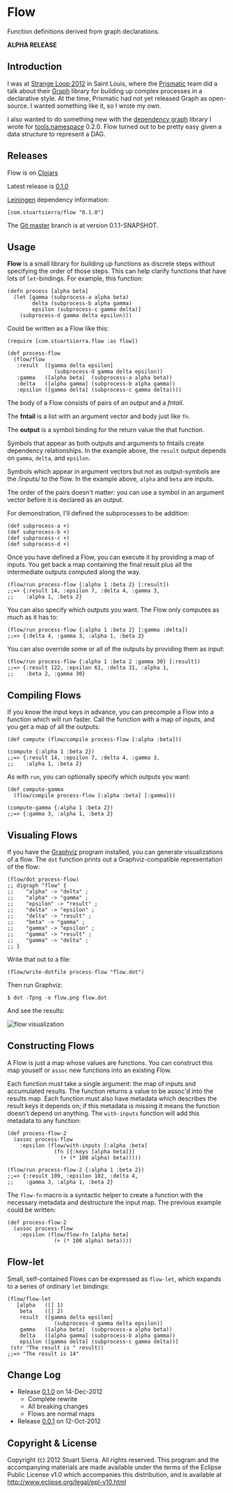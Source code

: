 # Flow

Function definitions derived from graph declarations.

**ALPHA RELEASE**



## Introduction ##

I was at [Strange Loop 2012] in Saint Louis, where the [Prismatic]
team did a talk about their [Graph] library for building up complex
processes in a declarative style. At the time, Prismatic had not yet
released Graph as open-source. I wanted something like it, so I wrote
my own.

I also wanted to do something new with the [dependency graph] library
I wrote for [tools.namespace] 0.2.0. Flow turned out to be pretty easy
given a data structure to represent a DAG.

[Strange Loop 2012]: https://thestrangeloop.com/
[Prismatic]: http://getprismatic.com/
[Graph]: http://blog.getprismatic.com/blog/2012/10/1/prismatics-graph-at-strange-loop.html
[dependency graph]: https://github.com/clojure/tools.namespace/blob/tools.namespace-0.2.0/src/main/clojure/clojure/tools/namespace/dependency.clj
[tools.namespace]: https://github.com/clojure/tools.namespace



## Releases ## 

Flow is on [Clojars]

Latest release is [0.1.0]

[Leiningen] dependency information:

    [com.stuartsierra/flow "0.1.0"]

The [Git master] branch is at version 0.1.1-SNAPSHOT.


[Leiningen]: https://github.com/technomancy/leiningen
[Clojars]: https://clojars.org/com.stuartsierra/flow
[0.1.0]: https://github.com/stuartsierra/flow/tree/flow-0.1.0
[Git master]: https://github.com/stuartsierra/flow



## Usage ##

**Flow** is a small library for building up functions as discrete
steps without specifying the order of those steps. This can help
clarify functions that have lots of `let`-bindings. For example, this
function:

    (defn process [alpha beta]
      (let [gamma (subprocess-a alpha beta)
            delta (subprocess-b alpha gamma)
            epsilon (subprocess-c gamma delta)]
        (subprocess-d gamma delta epsilon)))

Could be written as a Flow like this:

    (require [com.stuartsierra.flow :as flow])

    (def process-flow
      (flow/flow
       :result  ([gamma delta epsilon]
                   (subprocess-d gamma delta epsilon))
       :gamma   ([alpha beta]  (subprocess-a alpha beta))
       :delta   ([alpha gamma] (subprocess-b alpha gamma))
       :epsilon ([gamma delta] (subprocess-c gamma delta))))
          
The body of a Flow consists of pairs of an *output* and a *fntail*.

The **fntail** is a list with an argument vector and body just like
`fn`.

The **output** is a symbol binding for the return value the that
function.

Symbols that appear as both outputs and arguments to fntails create
dependency relationships. In the example above, the `result` output
depends on `gamma`, `delta`, and `epsilon`.

Symbols which appear in argument vectors but not as output-symbols are
the /inputs/ to the flow. In the example above, `alpha` and `beta` are
inputs.

The order of the pairs doesn't matter: you can use a symbol in an
argument vector before it is declared as an output.

For demonstration, I'll defined the subprocesses to be addition:

    (def subprocess-a +)
    (def subprocess-b +)
    (def subprocess-c +)
    (def subprocess-d +)

Once you have defined a Flow, you can execute it by providing a map of
inputs. You get back a map containing the final result plus all the
intermediate outputs computed along the way.

    (flow/run process-flow {:alpha 1 :beta 2} [:result])
    ;;=> {:result 14, :epsilon 7, :delta 4, :gamma 3,
    ;;    :alpha 1, :beta 2}

You can also specify which outputs you want. The Flow only computes as
much as it has to:

    (flow/run process-flow {:alpha 1 :beta 2} [:gamma :delta])
    ;;=> {:delta 4, :gamma 3, :alpha 1, :beta 2}

You can also override some or all of the outputs by providing them as
input:

    (flow/run process-flow {:alpha 1 :beta 2 :gamma 30} [:result])
    ;;=> {:result 122, :epsilon 61, :delta 31, :alpha 1,
    ;;    :beta 2, :gamma 30}


## Compiling Flows ##

If you know the input keys in advance, you can precompile a Flow into
a function which will run faster. Call the function with a map of
inputs, and you get a map of all the outputs:

    (def compute (flow/compile process-flow [:alpha :beta]))

    (compute {:alpha 1 :beta 2})
    ;;=> {:result 14, :epsilon 7, :delta 4, :gamma 3,
    ;;    :alpha 1, :beta 2}

As with `run`, you can optionally specify which outputs you want:

    (def compute-gamma
      (flow/compile process-flow [:alpha :beta] [:gamma]))

    (compute-gamma {:alpha 1 :beta 2})
    ;;=> {:gamma 3, :alpha 1, :beta 2}


## Visualing Flows ##

If you have the [Graphviz] program installed, you can generate
visualizations of a flow. The `dot` function prints out a
Graphviz-compatible representation of the flow:

    (flow/dot process-flow)
    ;; digraph "flow" {
    ;;    "alpha" -> "delta" ;
    ;;    "alpha" -> "gamma" ;
    ;;    "epsilon" -> "result" ;
    ;;    "delta" -> "epsilon" ;
    ;;    "delta" -> "result" ;
    ;;    "beta" -> "gamma" ;
    ;;    "gamma" -> "epsilon" ;
    ;;    "gamma" -> "result" ;
    ;;    "gamma" -> "delta" ;
    ;; }

Write that out to a file:

    (flow/write-dotfile process-flow "flow.dot")

Then run Graphviz:

    $ dot -Tpng -o flow.png flow.dot

And see the results:

![flow visualization](https://raw.github.com/stuartsierra/flow/master/myflow.png)

[Graphviz]: http://www.graphviz.org/



## Constructing Flows ##

A Flow is just a map whose values are functions. You can construct
this map youself or `assoc` new functions into an existing Flow.

Each function must take a single argument: the map of inputs and
accumulated results. The function returns a value to be assoc'd into
the results map. Each function must also have metadata which describes
the result keys it depends on; if this metadata is missing it means
the function doesn't depend on anything. The `with-inputs` function
will add this metadata to any function:

    (def process-flow-2
      (assoc process-flow
        :epsilon (flow/with-inputs [:alpha :beta]
                   (fn [{:keys [alpha beta]}]
                     (+ (* 100 alpha) beta)))))

    (flow/run process-flow-2 {:alpha 1 :beta 2})
    ;;=> {:result 109, :epsilon 102, :delta 4,
    ;;    :gamma 3, :alpha 1, :beta 2}

The `flow-fn` macro is a syntactic helper to create a function with
the necessary metadata and destructure the input map. The previous
example could be written:

    (def process-flow-2
      (assoc process-flow
        :epsilon (flow/flow-fn [alpha beta]
                   (+ (* 100 alpha) beta))))



## Flow-let ##

Small, self-contained Flows can be expressed as `flow-let`, which
expands to a series of ordinary `let` bindings:

    (flow/flow-let
       [alpha   ([] 1)
        beta    ([] 2)
        result  ([gamma delta epsilon]
                   (subprocess-d gamma delta epsilon))
        gamma   ([alpha beta]  (subprocess-a alpha beta))
        delta   ([alpha gamma] (subprocess-b alpha gamma))
        epsilon ([gamma delta] (subprocess-c gamma delta))]
     (str "The result is " result))
    ;;=> "The result is 14"




## Change Log ##

* Release [0.1.0] on 14-Dec-2012
  * Complete rewrite
  * All breaking changes
  * Flows are normal maps
* Release [0.0.1] on 12-Oct-2012

[0.1.0]: https://github.com/stuartsierra/flow/tree/flow-0.1.0
[0.0.1]: https://github.com/stuartsierra/flow/tree/flow-0.0.1



## Copyright & License ##

Copyright (c) 2012 Stuart Sierra. All rights reserved. This program
and the accompanying materials are made available under the terms of
the Eclipse Public License v1.0 which accompanies this distribution,
and is available at http://www.eclipse.org/legal/epl-v10.html
